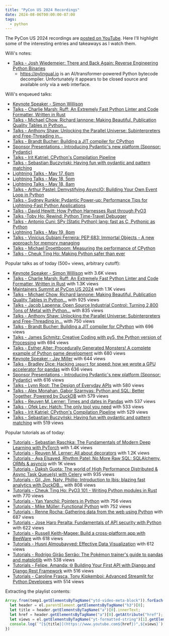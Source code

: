 ```yaml
---
title: "PyCon US 2024 Recordings"
date: 2024-08-06T00:00:00-07:00
tags:
  - python
---
```


The PyCon US 2024 recordings are [posted on YouTube](https://www.youtube.com/playlist?list=PL2Uw4_HvXqvYhjub9bw4uDAmNtprgAvlJ).
Here I'll highlight some of the interesting entries and takeaways as I watch them.

Willi's notes:

  - [Talks - Josh Wiedemeier: There and Back Again: Reverse Engineering Python Binaries](https://www.youtube.com/watch?v=mCkqz8jo19M&list=PL2Uw4_HvXqvYhjub9bw4uDAmNtprgAvlJ&index=62&pp=iAQB)
    - https://pylingual.io is an AI/transformer-powered Python bytecode decompiler. Unfortunately it appears to be closed source and available only via a web interface.


Willi's enqueued talks:

  - [Keynote Speaker - Simon Willison](https://www.youtube.com/watch?v=P1-KQZZarpc&list=PL2Uw4_HvXqvYhjub9bw4uDAmNtprgAvlJ&index=121&pp=iAQB)
  - [Talks - Charlie Marsh: Ruff: An Extremely Fast Python Linter and Code Formatter, Written in Rust](https://www.youtube.com/watch?v=4zeJUz18ZtA&list=PL2Uw4_HvXqvYhjub9bw4uDAmNtprgAvlJ&index=69&pp=iAQB)
  - [Talks - Michael Chow, Richard Iannone: Making Beautiful, Publication Quality Tables in Python...](https://www.youtube.com/watch?v=LauNJNKECOM&list=PL2Uw4_HvXqvYhjub9bw4uDAmNtprgAvlJ&index=57&pp=iAQB)
  - [Talks - Anthony Shaw: Unlocking the Parallel Universe: Subinterpreters and Free-Threading in...](https://www.youtube.com/watch?v=lCjsy7tb420&list=PL2Uw4_HvXqvYhjub9bw4uDAmNtprgAvlJ&index=131&pp=iAQB)
  - [Talks - Brandt Bucher: Building a JIT compiler for CPython](https://www.youtube.com/watch?v=wr0fVU3Ajwc&list=PL2Uw4_HvXqvYhjub9bw4uDAmNtprgAvlJ&index=129&pp=iAQB)
  - [Sponsor Presentations - Introducing Pydantic's new platform (Sponsor: Pydantic)](https://www.youtube.com/watch?v=kns4Qlvl3vk&list=PL2Uw4_HvXqvYhjub9bw4uDAmNtprgAvlJ&index=47&pp=iAQB)
  - [Talks - Irit Katriel: CPython's Compilation Pipeline](https://www.youtube.com/watch?v=La_wk7maIpY&list=PL2Uw4_HvXqvYhjub9bw4uDAmNtprgAvlJ&index=105&pp=iAQB)
  - [Talks - Sebastian Buczyński: Having fun with pydantic and pattern matching](https://www.youtube.com/watch?v=VQcXKGeCsI8&list=PL2Uw4_HvXqvYhjub9bw4uDAmNtprgAvlJ&index=87&pp=iAQB)
  - [Lightning Talks - May 17, 6pm](https://www.youtube.com/watch?v=p_Vx3gDHeUI&list=PL2Uw4_HvXqvYhjub9bw4uDAmNtprgAvlJ&index=119&pp=iAQB)
  - [Lightning Talks - May 18, 5pm](https://www.youtube.com/watch?v=v9qZMEthaio&list=PL2Uw4_HvXqvYhjub9bw4uDAmNtprgAvlJ&index=122&pp=iAQB)
  - [Lightning Talks - May 18, 8am](https://www.youtube.com/watch?v=a4y5hNvwee8&list=PL2Uw4_HvXqvYhjub9bw4uDAmNtprgAvlJ&index=118&pp=iAQB)
  - [Talks - Arthur Pastel: Demystifying AsyncIO: Building Your Own Event Loop in Python](https://www.youtube.com/watch?v=heF0Iaxa5k8&list=PL2Uw4_HvXqvYhjub9bw4uDAmNtprgAvlJ&index=107&pp=iAQB)
  - [Talks - Sydney Runkle: Pydantic Power-up: Performance Tips for Lightning-Fast Python Applications](https://www.youtube.com/watch?v=Qvj5e9xtaSE&list=PL2Uw4_HvXqvYhjub9bw4uDAmNtprgAvlJ&index=59&pp=iAQB)
  - [Talks - David Hewitt: How Python Harnesses Rust through PyO3](https://www.youtube.com/watch?v=UkZ_m3Wj2hA&list=PL2Uw4_HvXqvYhjub9bw4uDAmNtprgAvlJ&index=103&pp=iAQB)
  - [Talks -Toby Ho: Rewind: Python Time-Travel Debugger](https://www.youtube.com/watch?v=ex9draKAP3c&list=PL2Uw4_HvXqvYhjub9bw4uDAmNtprgAvlJ&index=51&pp=iAQB)
  - [Talks - Antonio Cuni: SPy (Static Python) lang: fast as C, Pythonic as Python](https://www.youtube.com/watch?v=0UGFhldmSBA&list=PL2Uw4_HvXqvYhjub9bw4uDAmNtprgAvlJ&index=127&pp=iAQB)
  - [Lightning Talks - May 19, 8pm](https://www.youtube.com/watch?v=qXr--LBHWtY&list=PL2Uw4_HvXqvYhjub9bw4uDAmNtprgAvlJ&index=123&pp=iAQB)
  - [Talks - Vinícius Gubiani Ferreira: PEP 683: Immortal Objects - A new approach for memory managing](https://www.youtube.com/watch?v=7j0RRiDeqRg&list=PL2Uw4_HvXqvYhjub9bw4uDAmNtprgAvlJ&index=66&pp=iAQB)
  - [Talks - Michael Droettboom: Measuring the performance of CPython](https://www.youtube.com/watch?v=asTv4NwF0as&list=PL2Uw4_HvXqvYhjub9bw4uDAmNtprgAvlJ&index=84&pp=iAQB)
  - [Talks - Cheuk Ting Ho: Making Python safer than ever](https://www.youtube.com/watch?v=ELvIJdBh0Os&list=PL2Uw4_HvXqvYhjub9bw4uDAmNtprgAvlJ&index=89&pp=iAQB)

Popular talks as of today (500+ views, arbitrary cutoff):

  - [Keynote Speaker - Simon Willison](https://www.youtube.com/watch?v=P1-KQZZarpc&list=PL2Uw4_HvXqvYhjub9bw4uDAmNtprgAvlJ&index=121&pp=iAQB) with 3.6K views
  - [Talks - Charlie Marsh: Ruff: An Extremely Fast Python Linter and Code Formatter, Written in Rust](https://www.youtube.com/watch?v=4zeJUz18ZtA&list=PL2Uw4_HvXqvYhjub9bw4uDAmNtprgAvlJ&index=69&pp=iAQB) with 1.3K views
  - [Maintainers Summit at PyCon US 2024](https://www.youtube.com/watch?v=L-Ok_89QJOM&list=PL2Uw4_HvXqvYhjub9bw4uDAmNtprgAvlJ&index=4&pp=iAQB) with 1.1K views
  - [Talks - Michael Chow, Richard Iannone: Making Beautiful, Publication Quality Tables in Python...](https://www.youtube.com/watch?v=LauNJNKECOM&list=PL2Uw4_HvXqvYhjub9bw4uDAmNtprgAvlJ&index=57&pp=iAQB) with 925 views
  - [Talks - Jacob Lapenna: Open Source Industrial Control: Turning 2,800 Tons of Metal with Python...](https://www.youtube.com/watch?v=IxriyZJm9Lg&list=PL2Uw4_HvXqvYhjub9bw4uDAmNtprgAvlJ&index=111&pp=iAQB) with 835 views
  - [Talks - Anthony Shaw: Unlocking the Parallel Universe: Subinterpreters and Free-Threading in...](https://www.youtube.com/watch?v=lCjsy7tb420&list=PL2Uw4_HvXqvYhjub9bw4uDAmNtprgAvlJ&index=131&pp=iAQB) with 750 views
  - [Talks - Brandt Bucher: Building a JIT compiler for CPython](https://www.youtube.com/watch?v=wr0fVU3Ajwc&list=PL2Uw4_HvXqvYhjub9bw4uDAmNtprgAvlJ&index=129&pp=iAQB) with 696 views
  - [Talks - James Schmitz: Creative Coding with py5, the Python version of Processing](https://www.youtube.com/watch?v=pNVn3FPi5PU&list=PL2Uw4_HvXqvYhjub9bw4uDAmNtprgAvlJ&index=106&pp=iAQB) with 694 views
  - [Talks - Esther Alter: Procedurally Generated Monsters! A complete example of Python game development](https://www.youtube.com/watch?v=TOj7mMeYZ8Y&list=PL2Uw4_HvXqvYhjub9bw4uDAmNtprgAvlJ&index=71&pp=iAQB) with 680 views
  - [Keynote Speaker - Jay Miller](https://www.youtube.com/watch?v=jYZBpoYjxLo&list=PL2Uw4_HvXqvYhjub9bw4uDAmNtprgAvlJ&index=49&pp=iAQB) with 644 views
  - [Talks - Bradley Dice: Hacking `import` for speed: how we wrote a GPU accelerator for pandas](https://www.youtube.com/watch?v=UuW8JnegaWA&list=PL2Uw4_HvXqvYhjub9bw4uDAmNtprgAvlJ&index=83&pp=iAQB) with 636 views
  - [Sponsor Presentations - Introducing Pydantic's new platform (Sponsor: Pydantic)](https://www.youtube.com/watch?v=kns4Qlvl3vk&list=PL2Uw4_HvXqvYhjub9bw4uDAmNtprgAvlJ&index=47&pp=iAQB) with 616 views
  - [Talks - Lynn Root: The Design of Everyday APIs](https://www.youtube.com/watch?v=sM18L7Xf5C4&list=PL2Uw4_HvXqvYhjub9bw4uDAmNtprgAvlJ&index=64&pp=iAQB) with 580 views
  - [Talks - Alex Monahan, Gabor Szarnyas: Python and SQL: Better Together, Powered by DuckDB](https://www.youtube.com/watch?v=JoVHITW_WeE&list=PL2Uw4_HvXqvYhjub9bw4uDAmNtprgAvlJ&index=96&pp=iAQB) with 579 views
  - [Talks - Reuven M. Lerner: Times and dates in Pandas](https://www.youtube.com/watch?v=kgKRCYSEzJk&list=PL2Uw4_HvXqvYhjub9bw4uDAmNtprgAvlJ&index=58&pp=iAQB) with 537 views
  - [Talks - Ofek Lev: Hatch: The only tool you need](https://www.youtube.com/watch?v=zE-RigeEODM&list=PL2Uw4_HvXqvYhjub9bw4uDAmNtprgAvlJ&index=53&pp=iAQB) with 533 views
  - [Talks - Irit Katriel: CPython's Compilation Pipeline](https://www.youtube.com/watch?v=La_wk7maIpY&list=PL2Uw4_HvXqvYhjub9bw4uDAmNtprgAvlJ&index=105&pp=iAQB) with 529 views
  - [Talks - Sebastian Buczyński: Having fun with pydantic and pattern matching](https://www.youtube.com/watch?v=VQcXKGeCsI8&list=PL2Uw4_HvXqvYhjub9bw4uDAmNtprgAvlJ&index=87&pp=iAQB) with 519 views

Popular tutorials as of today:

  - [Tutorials - Sebastian Raschka: The Fundamentals of Modern Deep Learning with PyTorch](https://www.youtube.com/watch?v=0yRsbh1bgtk&list=PL2Uw4_HvXqvYhjub9bw4uDAmNtprgAvlJ&index=19&pp=iAQB) with 1.4K views
  - [Tutorials - Reuven M. Lerner: All about decorators](https://www.youtube.com/watch?v=THv-m8niDho&list=PL2Uw4_HvXqvYhjub9bw4uDAmNtprgAvlJ&index=22&pp=iAQB) with 1.2K views
  - [Tutorials - Aya Elsayed, Rhythm Patel: No More Raw SQL: SQLAlchemy, ORMs & asyncio](https://www.youtube.com/watch?v=0YrGM2y2-Zo&list=PL2Uw4_HvXqvYhjub9bw4uDAmNtprgAvlJ&index=24&pp=iAQB) with 1K views
  - [Tutorials - Daksh Gupta: The world of High Performance Distributed & Async Task Queue(s) with Celery](https://www.youtube.com/watch?v=v-Snbz3WmJU&list=PL2Uw4_HvXqvYhjub9bw4uDAmNtprgAvlJ&index=10&pp=iAQB) with 935 views
  - [Tutorials - Gil, Jim, Naty, Phillip: Introduction to Ibis: blazing fast analytics with DuckDB...](https://www.youtube.com/watch?v=1ND6COslBKU&list=PL2Uw4_HvXqvYhjub9bw4uDAmNtprgAvlJ&index=15&pp=iAQB) with 808 views
  - [Tutorials - Cheuk Ting Ho: PyO3 101 - Writing Python modules in Rust](https://www.youtube.com/watch?v=3lGkvKVTt5Y&list=PL2Uw4_HvXqvYhjub9bw4uDAmNtprgAvlJ&index=17&pp=iAQB) with 770 views
  - [Tutorials - Yan Yanchii: Pointers in Python](https://www.youtube.com/watch?v=YepFiwhK3d8&list=PL2Uw4_HvXqvYhjub9bw4uDAmNtprgAvlJ&index=21&pp=iAQB) with 756 views
  - [Tutorials - Mike Müller: Functional Python](https://www.youtube.com/watch?v=R-75EPLbcNw&list=PL2Uw4_HvXqvYhjub9bw4uDAmNtprgAvlJ&index=27&pp=iAQB) with 752 views
  - [Tutorials - Renne Rocha: Gathering data from the web using Python](https://www.youtube.com/watch?v=sD30nvc1ff0&list=PL2Uw4_HvXqvYhjub9bw4uDAmNtprgAvlJ&index=23&pp=iAQB) with 687 views
  - [Tutorials - Jose Haro Peralta: Fundamentals of API security with Python](https://www.youtube.com/watch?v=n64VfBhyu9A&list=PL2Uw4_HvXqvYhjub9bw4uDAmNtprgAvlJ&index=26&pp=iAQB) with 622 views
  - [Tutorials - Russell Keith-Magee: Build a cross-platform app with BeeWare](https://www.youtube.com/watch?v=New2JLvWxiE&list=PL2Uw4_HvXqvYhjub9bw4uDAmNtprgAvlJ&index=29&pp=iAQB) with 618 views
  - [Tutorials - Husni Almoubayyed: Effective Data Visualization](https://www.youtube.com/watch?v=Uydp5R7LepU&list=PL2Uw4_HvXqvYhjub9bw4uDAmNtprgAvlJ&index=16&pp=iAQB) with 612 views
  - [Tutorials - Rodrigo Girão Serrão: The Pokémon trainer's guide to pandas and matplotlib](https://www.youtube.com/watch?v=M4CGalfUj0E&list=PL2Uw4_HvXqvYhjub9bw4uDAmNtprgAvlJ&index=11&pp=iAQB) with 538 views
  - [Tutorials - Felipe, Amanda: 🌐 Building Your First API with Django and Django Rest Framework](https://www.youtube.com/watch?v=iL9vp8xuHDw&list=PL2Uw4_HvXqvYhjub9bw4uDAmNtprgAvlJ&index=13&pp=iAQB) with 516 views
  - [Tutorials - Caroline Frasca, Tony Kipkemboi: Advanced Streamlit for Python Developers](https://www.youtube.com/watch?v=oCGQH7saYBA&list=PL2Uw4_HvXqvYhjub9bw4uDAmNtprgAvlJ&index=18&pp=iAQB) with 514 views

Extracting the playlist contents:

```js
Array.from(temp1.getElementsByTagName("ytd-video-meta-block")).forEach((el) => {
  let header = el.parentElement.getElementsByTagName("h3")[0];
  let title = header.getElementsByTagName("a")[0].innerText;
  let href = header.getElementsByTagName("a")[0].getAttribute("href");
  let views = el.getElementsByTagName("yt-formatted-string")[1].getElementsByTagName("span")[0].innerText.split(" ")[0];
  console.log(`"[${title}](https://www.youtube.com${href})",${views}`);
})
```
